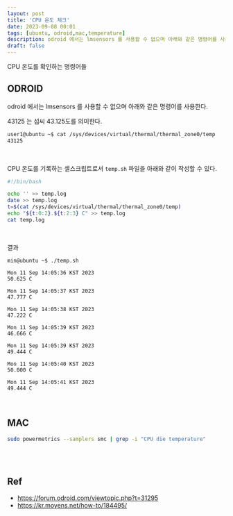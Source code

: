 ```yaml
---
layout: post
title: 'CPU 온도 체크'
date: 2023-09-08 00:01
tags: [ubuntu, odroid,mac,temperature]
description: odroid 에서는 lmsensors 를 사용할 수 없으며 아래와 같은 명령어를 사용한다.
draft: false
---
```


CPU 온도를 확인하는 명령어들

## ODROID
odroid 에서는 lmsensors 를 사용할 수 없으며 아래와 같은 명령어를 사용한다.

43125 는 섭씨 43.125도를 의미한다.

```bash
user1@ubuntu ~$ cat /sys/devices/virtual/thermal/thermal_zone0/temp
43125
```

<br/>

CPU 온도를 기록하는 셀스크립트로서 `temp.sh` 파일을 아래와 같이 작성할 수 있다.
```bash
#!/bin/bash

echo '' >> temp.log
date >> temp.log
t=$(cat /sys/devices/virtual/thermal/thermal_zone0/temp)
echo "${t:0:2}.${t:2:3} C" >> temp.log
cat temp.log
```
<br/>

결과
```
min@ubuntu ~$ ./temp.sh

Mon 11 Sep 14:05:36 KST 2023
50.625 C

Mon 11 Sep 14:05:37 KST 2023
47.777 C

Mon 11 Sep 14:05:38 KST 2023
47.222 C

Mon 11 Sep 14:05:39 KST 2023
46.666 C

Mon 11 Sep 14:05:39 KST 2023
49.444 C

Mon 11 Sep 14:05:40 KST 2023
50.000 C

Mon 11 Sep 14:05:41 KST 2023
49.444 C
```
<br/>

## MAC

```bash
sudo powermetrics --samplers smc | grep -i "CPU die temperature"
```

<br/>
<br/>

## Ref
- https://forum.odroid.com/viewtopic.php?t=31295
- https://kr.moyens.net/how-to/184495/
